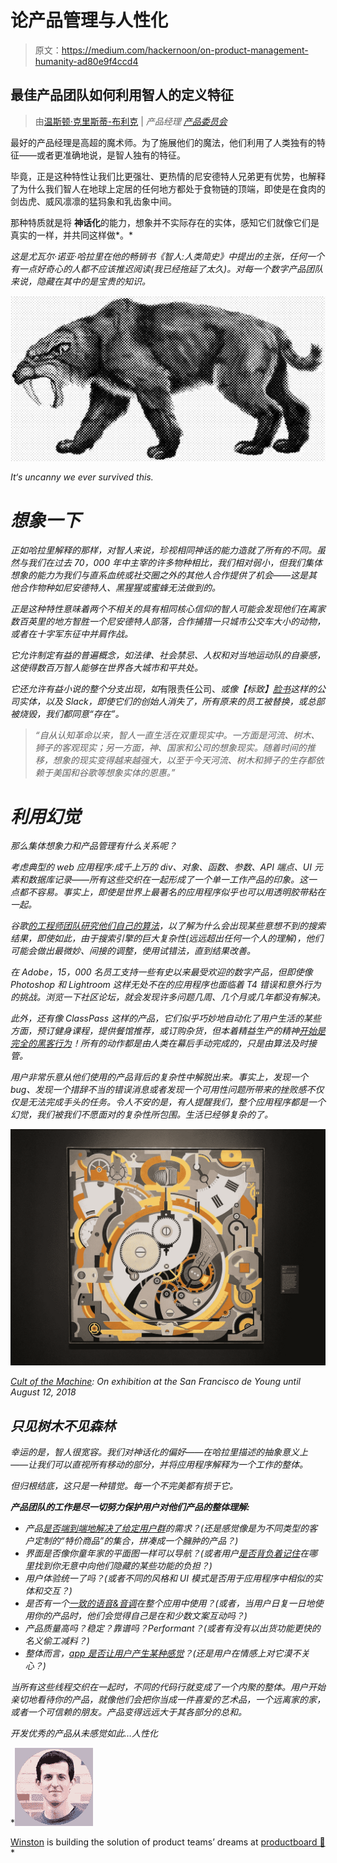 # 论产品管理与人性化

> 原文：<https://medium.com/hackernoon/on-product-management-humanity-ad80e9f4ccd4>

## 最佳产品团队如何利用智人的定义特征

> 由[温斯顿·克里斯蒂-布利克](http://bit.ly/pb-winston) | *产品经理* [*产品委员会*](https://www.productboard.com?utm_campaign=hackernoon-sapiens&utm_medium=medium&utm_source=hackernoon&utm_content=productboard-header)

最好的产品经理是高超的魔术师。为了施展他们的魔法，他们利用了人类独有的特征——或者更准确地说，是智人独有的特征。

毕竟，正是这种特性让我们比更强壮、更热情的尼安德特人兄弟更有优势，也解释了为什么我们智人在地球上定居的任何地方都处于食物链的顶端，即使是在食肉的剑齿虎、威风凛凛的猛犸象和乳齿象中间。

那种特质就是将 **神话化**的能力，想象并不实际存在的实体，感知它们就像它们是真实的一样，并共同这样做*。*

*这是尤瓦尔·诺亚·哈拉里在他的畅销书《智人:人类简史》中提出的主张，任何一个有一点好奇心的人都不应该推迟阅读(我已经拖延了太久)。对每一个数字产品团队来说，隐藏在其中的是宝贵的知识。*

*![](img/06cc239ae40345c5b0428d88d382c180.png)*

*It‘s uncanny we ever survived this.*

# *想象一下*

*正如哈拉里解释的那样，对智人来说，珍视相同神话的能力造就了所有的不同。虽然与我们在过去 70，000 年中主宰的许多物种相比，我们相对弱小，但我们集体想象的能力为我们与直系血统或社交圈之外的其他人合作提供了机会——这是其他合作物种如尼安德特人、黑猩猩或蜜蜂无法做到的。*

*正是这种特性意味着两个不相关的具有相同核心信仰的智人可能会发现他们在离家数百英里的地方智胜一个尼安德特人部落，合作捕猎一只城市公交车大小的动物，或者在十字军东征中并肩作战。*

*它允许制定有益的普遍概念，如法律、社会禁忌、人权和对当地运动队的自豪感，这使得数百万智人能够在世界各大城市和平共处。*

*它还允许有益小说的整个分支出现，如*有限责任公司、*或像【标致】[脸书](https://hackernoon.com/tagged/facebook)这样的公司实体，以及 Slack，即使它们的创始人消失了，所有原来的员工被替换，或总部被烧毁，我们都同意“存在”。*

> *“自从认知革命以来，智人一直生活在双重现实中。一方面是河流、树木、狮子的客观现实；另一方面，神、国家和公司的想象现实。随着时间的推移，想象的现实变得越来越强大，以至于今天河流、树木和狮子的生存都依赖于美国和谷歌等想象实体的恩惠。”*

# *利用幻觉*

*那么集体想象力和产品管理有什么关系呢？*

*考虑典型的 web 应用程序:成千上万的 div、对象、函数、参数、API 端点、UI 元素和数据库记录——所有这些交织在一起形成了一个单一工作产品的印象。这一点都不容易。事实上，即使是世界上最著名的应用程序似乎也可以用透明胶带粘在一起。*

*谷歌[的工程师团队研究他们自己的算法](https://amzn.to/2rLXHob)，以了解为什么会出现某些意想不到的搜索结果，即使如此，由于搜索引擎的巨大复杂性(远远超出任何一个人的理解)，他们可能会做出最微妙、间接的调整，使用试错法，直到结果改善。*

*在 Adobe，15，000 名员工支持一些有史以来最受欢迎的数字产品，但即使像 Photoshop 和 Lightroom 这样无处不在的应用程序也面临着 T4 错误和意外行为的挑战。浏览一下社区论坛，就会发现许多问题几周、几个月或几年都没有解决。*

*此外，还有像 ClassPass 这样的产品，它们似乎巧妙地自动化了用户生活的某些方面，预订健身课程，提供餐馆推荐，或订购杂货，但本着精益生产的精神[开始是完全的黑客行为](http://firstround.com/review/classpass-founder-on-how-marketplace-startups-can-achieve-product-market-fit/)！所有的动作都是由人类在幕后手动完成的，只是由算法及时接管。*

*用户非常乐意从他们使用的产品背后的复杂性中解脱出来。事实上，发现一个 bug、发现一个措辞不当的错误消息或者发现一个可用性问题所带来的挫败感不仅仅是无法完成手头的任务。令人不安的是，有人提醒我们，整个应用程序都是一个幻觉，我们被我们不愿面对的复杂性所包围。生活已经够复杂的了。*

*![](img/636de5d3446e3214632500c5893395e0.png)*

*[Cult of the Machine](https://deyoung.famsf.org/exhibitions/cult-machine): On exhibition at the San Francisco de Young until August 12, 2018*

## *只见树木不见森林*

*幸运的是，智人很宽容。我们对神话化的偏好——在哈拉里描述的抽象意义上——让我们可以直视所有移动的部分，并将应用程序解释为一个工作的整体。*

*但归根结底，这只是一种错觉。每一个不完美都有损于它。*

***产品团队的工作是尽一切努力保护用户对他们产品的整体理解:***

*   *产品[是否端到端地解决了给定用户群](https://www.productboard.com/blog/what-every-pm-needs-to-know-about-user-segments/)的需求？(还是感觉像是为不同类型的客户定制的“特价商品”的集合，拼凑成一个臃肿的产品？)*
*   *界面是否像你童年家的平面图一样可以导航？(或者用户[是否背负着记住](https://amzn.to/2GlLEmD)在哪里找到你无意中向他们隐藏的某些功能的负担？)*
*   *用户体验统一了吗？(或者不同的风格和 UI 模式是否用于应用程序中相似的实体和交互？)*
*   *是否有一个[一致的语音&音调](http://voiceandtone.com/)在整个应用中使用？(或者，当用户日复一日地使用你的产品时，他们会觉得自己是在和少数文案互动吗？)*
*   *产品质量高吗？稳定？靠谱吗？Performant？(或者有没有以出货功能更快的名义偷工减料？)*
*   *整体而言，[app 是否让用户产生某种感觉](https://amzn.to/2k0C9R8)？(还是用户在情感上对它漠不关心？)*

*当所有这些线程交织在一起时，不同的代码行就变成了一个内聚的整体。用户开始亲切地看待你的产品，就像他们会把你当成一件喜爱的艺术品，一个远离家的家，或者一个可信赖的朋友。产品变得远远大于其各部分的总和。*

*开发优秀的产品从未感觉如此…人性化*

*[![](img/2e8e1bdfffcea786aae6118e5a287ed1.png)](https://www.productboard.com?utm_campaign=hackernoon-sapiens&utm_medium=medium&utm_source=hackernoon&utm_content=productboard-footer)

[Winston](http://bit.ly/pb-winston) is building the solution of product teams’ dreams at [productboard 🚀](https://www.productboard.com?utm_campaign=hackernoon-sapiens&utm_medium=medium&utm_source=hackernoon&utm_content=productboard-footer)*